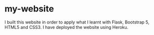 # my-website

I built this website in order to apply what I learnt with Flask, Bootstrap 5, HTML5 and CSS3. I have deployed the website using Heroku.
